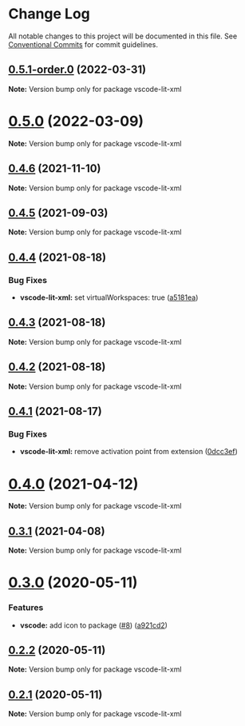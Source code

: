 # Change Log

All notable changes to this project will be documented in this file.
See [Conventional Commits](https://conventionalcommits.org) for commit guidelines.

## [0.5.1-order.0](https://github.com/nicojs/lit-xml/compare/v0.5.0...v0.5.1-order.0) (2022-03-31)

**Note:** Version bump only for package vscode-lit-xml





# [0.5.0](https://github.com/nicojs/lit-xml/compare/v0.4.6...v0.5.0) (2022-03-09)

**Note:** Version bump only for package vscode-lit-xml





## [0.4.6](https://github.com/nicojs/lit-xml/compare/v0.4.5...v0.4.6) (2021-11-10)

**Note:** Version bump only for package vscode-lit-xml





## [0.4.5](https://github.com/nicojs/lit-xml/compare/v0.4.4...v0.4.5) (2021-09-03)

**Note:** Version bump only for package vscode-lit-xml





## [0.4.4](https://github.com/nicojs/lit-xml/compare/v0.4.3...v0.4.4) (2021-08-18)


### Bug Fixes

* **vscode-lit-xml:** set virtualWorkspaces: true ([a5181ea](https://github.com/nicojs/lit-xml/commit/a5181ea0704858ef486c80703915118615de6eef))





## [0.4.3](https://github.com/nicojs/lit-xml/compare/v0.4.2...v0.4.3) (2021-08-18)

**Note:** Version bump only for package vscode-lit-xml





## [0.4.2](https://github.com/nicojs/lit-xml/compare/v0.4.1...v0.4.2) (2021-08-18)

**Note:** Version bump only for package vscode-lit-xml





## [0.4.1](https://github.com/nicojs/lit-xml/compare/v0.4.0...v0.4.1) (2021-08-17)


### Bug Fixes

* **vscode-lit-xml:** remove activation point from extension ([0dcc3ef](https://github.com/nicojs/lit-xml/commit/0dcc3ef3804c9cc3f8afd798c0b0ea75aa25ac97))





# [0.4.0](https://github.com/nicojs/lit-xml/compare/v0.3.1...v0.4.0) (2021-04-12)

**Note:** Version bump only for package vscode-lit-xml





## [0.3.1](https://github.com/nicojs/lit-xml/compare/v0.3.0...v0.3.1) (2021-04-08)

**Note:** Version bump only for package vscode-lit-xml





# [0.3.0](https://github.com/nicojs/lit-xml/compare/v0.2.2...v0.3.0) (2020-05-11)


### Features

* **vscode:** add icon to package ([#8](https://github.com/nicojs/lit-xml/issues/8)) ([a921cd2](https://github.com/nicojs/lit-xml/commit/a921cd2283f452ad766b555209e0daed6712af27))





## [0.2.2](https://github.com/nicojs/lit-xml/compare/v0.2.1...v0.2.2) (2020-05-11)

**Note:** Version bump only for package vscode-lit-xml





## [0.2.1](https://github.com/nicojs/lit-xml/compare/v0.2.0...v0.2.1) (2020-05-11)

**Note:** Version bump only for package vscode-lit-xml
